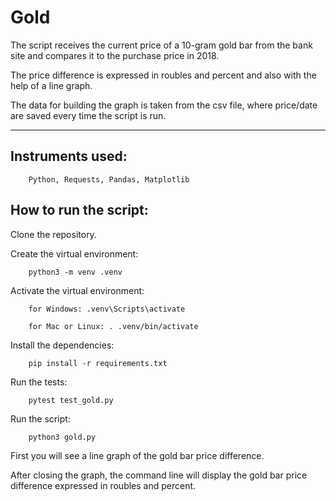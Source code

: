 # Gold

The script receives the current price of a 10-gram gold bar from the bank site
and compares it to the purchase price in 2018.

The price difference is expressed in roubles and percent
and also with the help of a line graph.

The data for building the graph is taken from the csv file,
where price/date are saved every time the script is run.


***********


## Instruments used:

```
    Python, Requests, Pandas, Matplotlib
```

## How to run the script:

Clone the repository.

Create the virtual environment:

```
    python3 -m venv .venv
```

Activate the virtual environment:

```
    for Windows: .venv\Scripts\activate
```
```
    for Mac or Linux: . .venv/bin/activate
```

Install the dependencies:

```
    pip install -r requirements.txt
```

Run the tests:
```
    pytest test_gold.py
```

Run the script:

```
    python3 gold.py
```

First you will see a line graph of the gold bar price difference.

After closing the graph, the command line will display
the gold bar price difference expressed in roubles and percent.
